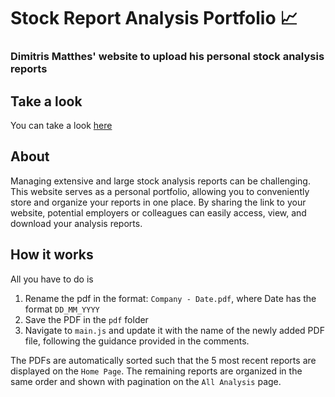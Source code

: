 # Stock Report Analysis Portfolio 📈
### Dimitris Matthes' website to upload his personal stock analysis reports  
## Take a look
You can take a look [here](https://dimitrismatthes.netlify.app)  
## About  
Managing extensive and large stock analysis reports can be challenging. This website serves as a personal portfolio, allowing you to conveniently store and organize your reports in one place. By sharing the link to your website, potential employers or colleagues can easily access, view, and download your analysis reports.  
## How it works  
All you have to do is  
1) Rename the pdf in the format: `Company - Date.pdf`, where Date has the format `DD_MM_YYYY`
2) Save the PDF in the `pdf` folder
3) Navigate to `main.js` and update it with the name of the newly added PDF file, following the guidance provided in the comments.
  
The PDFs are automatically sorted such that the 5 most recent reports are displayed on the `Home Page`. The remaining reports are organized in the same order and shown with pagination on the `All Analysis` page.  
